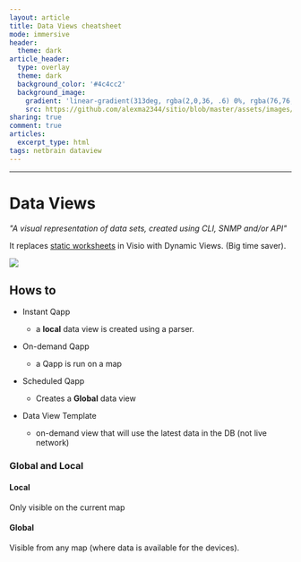 ```yaml
---
layout: article
title: Data Views cheatsheet
mode: immersive
header:
  theme: dark
article_header:
  type: overlay
  theme: dark
  background_color: '#4c4cc2'
  background_image:
    gradient: 'linear-gradient(313deg, rgba(2,0,36, .6) 0%, rgba(76,76,194, .6) 47%, rgba(0,212,255, .6) 100%)'
    src: https://github.com/alexma2344/sitio/blob/master/assets/images/rainbows.jpg?raw=true"
sharing: true
comment: true
articles:
  excerpt_type: html
tags: netbrain dataview
---
```


<!--more-->

---

# Data Views

*"A visual representation of data sets, created using CLI, SNMP and/or API"*

It replaces [static worksheets](http://networkdiagram101.com/?page_id=113) in Visio with Dynamic Views. (Big time saver).


<img src="https://github.com/alexma2344/sitio/blob/master/assets/images/dataviews-improvement.jpg?raw=true">


## Hows to

- Instant Qapp
	- a **local** data view is created using a parser.

- On-demand Qapp
	- a Qapp is run on a map

- Scheduled Qapp
	- Creates a **Global** data view

- Data View Template
	- on-demand view that will use the latest data in the DB (not live network)

### Global and Local

#### Local
Only visible on the current map

#### Global
Visible from any map (where data is available for the devices).